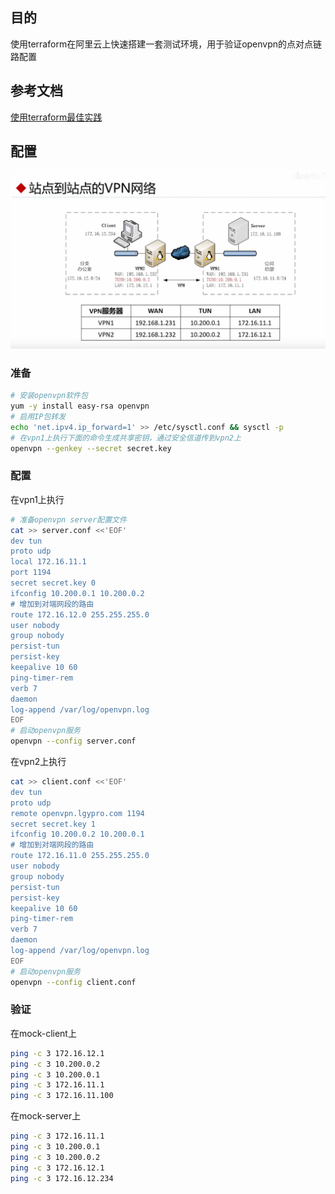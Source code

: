 ## 目的

使用terraform在阿里云上快速搭建一套测试环境，用于验证openvpn的点对点链路配置

## 参考文档

[使用terraform最佳实践](https://cloud.google.com/docs/terraform/best-practices-for-terraform?hl=zh-cn#naming-convention)

## 配置

![infra.png](./infra.png)

### 准备

```bash
# 安装openvpn软件包
yum -y install easy-rsa openvpn
# 启用IP包转发
echo 'net.ipv4.ip_forward=1' >> /etc/sysctl.conf && sysctl -p
# 在vpn1上执行下面的命令生成共享密钥，通过安全信道传到vpn2上
openvpn --genkey --secret secret.key
```

### 配置

在vpn1上执行
```bash
# 准备openvpn server配置文件
cat >> server.conf <<'EOF'
dev tun
proto udp
local 172.16.11.1
port 1194
secret secret.key 0
ifconfig 10.200.0.1 10.200.0.2
# 增加到对端网段的路由
route 172.16.12.0 255.255.255.0
user nobody
group nobody
persist-tun
persist-key
keepalive 10 60
ping-timer-rem
verb 7
daemon
log-append /var/log/openvpn.log
EOF
# 启动openvpn服务
openvpn --config server.conf
```
在vpn2上执行
```bash
cat >> client.conf <<'EOF'
dev tun
proto udp
remote openvpn.lgypro.com 1194
secret secret.key 1
ifconfig 10.200.0.2 10.200.0.1
# 增加到对端网段的路由
route 172.16.11.0 255.255.255.0
user nobody
group nobody
persist-tun
persist-key
keepalive 10 60
ping-timer-rem
verb 7
daemon
log-append /var/log/openvpn.log
EOF
# 启动openvpn服务
openvpn --config client.conf
```

### 验证

在mock-client上

```bash
ping -c 3 172.16.12.1
ping -c 3 10.200.0.2
ping -c 3 10.200.0.1
ping -c 3 172.16.11.1
ping -c 3 172.16.11.100
```

在mock-server上

```bash
ping -c 3 172.16.11.1
ping -c 3 10.200.0.1
ping -c 3 10.200.0.2
ping -c 3 172.16.12.1
ping -c 3 172.16.12.234
```